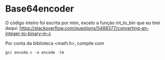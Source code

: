 # Base64encoder

O código inteiro foi escrita por mim, exceto a função int_to_bin que eu tirei daqui: https://stackoverflow.com/questions/5488377/converting-an-integer-to-binary-in-c

Por conta da biblioteca <math.h>, compile com
```
gcc encode.c -o encode -lm
```
